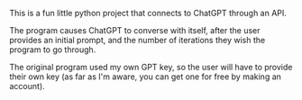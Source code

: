 This is a fun little python project that connects to ChatGPT through an API.

The program causes ChatGPT to converse with itself, after the user provides an initial prompt, and the number of iterations they wish the program to go through.

The original program used my own GPT key, so the user will have to provide their own key (as far as I'm aware, you can get one for free by making an account).
